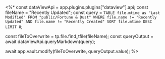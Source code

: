 <%*
const dataViewApi = app.plugins.plugins["dataview"].api;
const fileName = "Recently Updated";
const query = `TABLE file.mtime as "Last Modified"
FROM "public/Fortune & Dust"
WHERE file.name != "Recently Updated" AND file.name != "Recently Created"
SORT file.mtime DESC
LIMIT 8`;

const fileToOverwrite = tp.file.find_tfile(fileName);
const queryOutput = await dataViewApi.queryMarkdown(query);

await app.vault.modify(fileToOverwrite, queryOutput.value);
%>